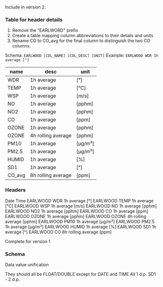 Include in version 2.

### Table for header details

1. Remove the "EARLWORD" prefix
2. Create a table mapping column abbreviations to their details and units
3. Rename CO to CO_avg for the final column to distinguish the two CO columns.

Schema: `EARLWOOD [COL_NAME] [COL_DESC] [UNIT]`
Example: `EARLWOOD WDR 1h average [°]`

| name   | desc               | unit    |
| ------ | ------------------ | ------- |
| WDR    | 1h average         | [°]     |
| TEMP   | 1h average         | [°C]    |
| WSP    | 1h average         | [m/s]   |
| NO     | 1h average         | [pphm]  |
| NO2    | 1h average         | [pphm]  |
| CO     | 1h average         | [ppm]   |
| OZONE  | 1h average         | [pphm]  |
| OZONE  | 4h rolling average | [pphm]  |
| PM10   | 1h average         | [µg/m³] |
| PM2.5  | 1h average         | [µg/m³] |
| HUMID  | 1h average         | [%]     |
| SD1    | 1h average         | [°]     |
| CO_avg | 8h rolling average | [ppm]   |

### Headers

Date
Time
EARLWOOD WDR 1h average [°]
EARLWOOD TEMP 1h average [°C]
EARLWOOD WSP 1h average [m/s]
EARLWOOD NO 1h average [pphm]
EARLWOOD NO2 1h average [pphm]
EARLWOOD CO 1h average [ppm]
EARLWOOD OZONE 1h average [pphm]
EARLWOOD OZONE 4h rolling average [pphm]
EARLWOOD PM10 1h average [µg/m³]
EARLWOOD PM2.5 1h average [µg/m³]
EARLWOOD HUMID 1h average [%]
EARLWOOD SD1 1h average [°]
EARLWOOD CO 8h rolling average [ppm]


Complete for version 1
### Schema

Data value unification

They should all be FLOAT/DOUBLE except for DATE and TIME
All 1 d.p.
SD1 - 2 d.p.
